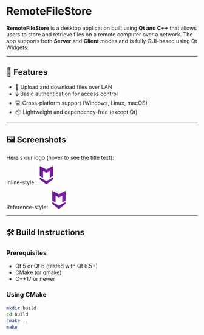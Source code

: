 # RemoteFileStore

**RemoteFileStore** is a desktop application built using **Qt and C++** that allows users to store and retrieve files on a remote computer over a network. The app supports both **Server** and **Client** modes and is fully GUI-based using Qt Widgets.

---

## 🚀 Features

- 📁 Upload and download files over LAN
- 🔒 Basic authentication for access control
- 💻 Cross-platform support (Windows, Linux, macOS)
- 📦 Lightweight and dependency-free (except Qt)

---

## 🖼️ Screenshots

Here's our logo (hover to see the title text):

Inline-style: 
![alt text](https://github.com/adam-p/markdown-here/raw/master/src/common/images/icon48.png "Logo Title Text 1")

Reference-style: 
![alt text][logo]

[logo]: https://github.com/adam-p/markdown-here/raw/master/src/common/images/icon48.png "Logo Title Text 2"
---

## 🛠️ Build Instructions

### Prerequisites

- Qt 5 or Qt 6 (tested with Qt 6.5+)
- CMake (or qmake)
- C++17 or newer

### Using CMake

```bash
mkdir build
cd build
cmake ..
make
